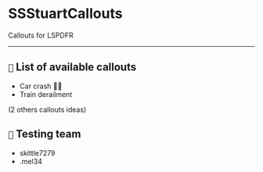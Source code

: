# SSStuartCallouts

Callouts for LSPDFR

---
## `🚓` List of available callouts
- Car crash 🚗💥
- Train derailment

(2 others callouts ideas)

## `🧪` Testing team
- skittle7279
- .mel34
